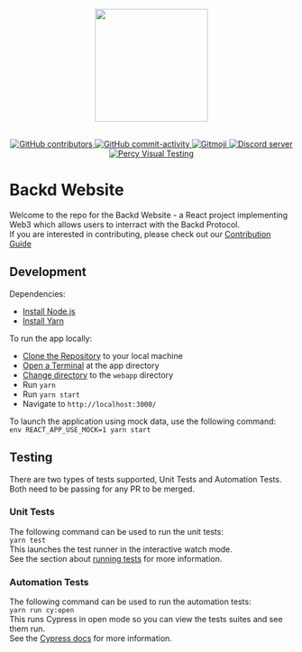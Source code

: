 <div align="center">
  <br>
	<a href="https://backd.fund/"><img src="https://backd.fund/bkd-full-dark.png" width="200"></a>
  <br>
  <br>
  <p>
    <a href="https://github.com/backdfund/webapp/graphs/contributors">
        <img src="https://img.shields.io/github/contributors/backdfund/webapp?style=flat-square" alt="GitHub contributors" />
    </a>
    <a href="https://github.com/backdfund/webapp/commits/">
    	<img src="https://img.shields.io/github/commit-activity/m/backdfund/webapp?style=flat-square" alt="GitHub commit-activity" />
    </a>
    <a href="https://gitmoji.dev">
        <img src="https://img.shields.io/badge/gitmoji-%20😜%20😍-FFDD67.svg?style=flat-square" alt="Gitmoji" >
    </a>
    <a href="https://discord.gg/jpGvaFV3Rv">
        <img src="https://discordapp.com/api/guilds/869304943373348915/embed.png" alt="Discord server" >
    </a>
    <a href="https://percy.io/3b0d1c60/backd">
        <img src="https://percy.io/static/images/percy-badge.svg" alt="Percy Visual Testing" >
    </a>
  </p>
</div>

# Backd Website

Welcome to the repo for the Backd Website - a React project implementing Web3 which allows users to interract with the Backd Protocol.  
If you are interested in contributing, please check out our [Contribution Guide](https://github.com/backdfund/webapp/blob/master/.github/CONTRIBUTING.md)

## Development

Dependencies:

- [Install Node.js](https://nodejs.org/en/download/)
- [Install Yarn](https://classic.yarnpkg.com/en/docs/install/)

To run the app locally:

- [Clone the Repository](https://www.google.com/search?q=how+to+clone+a+repository+from+github) to your local machine
- [Open a Terminal](https://www.google.com/search?q=how+to+open+a+terminal+in+a+directory&oq=how+to+open+a+terminal+in+a+directory) at the app directory
- [Change directory](https://www.google.com/search?q=how+to+cd+to+a+directory&oq=how+to+cd+to+a+directory) to the `webapp` directory
- Run `yarn`
- Run `yarn start`
- Navigate to `http://localhost:3000/`

To launch the application using mock data, use the following command:  
`env REACT_APP_USE_MOCK=1 yarn start`

## Testing

There are two types of tests supported, Unit Tests and Automation Tests.  
Both need to be passing for any PR to be merged.

### Unit Tests

The following command can be used to run the unit tests:  
`yarn test`  
This launches the test runner in the interactive watch mode.  
See the section about [running tests](https://facebook.github.io/create-react-app/docs/running-tests) for more information.

### Automation Tests

The following command can be used to run the automation tests:  
`yarn run cy:open`  
This runs Cypress in open mode so you can view the tests suites and see them run.  
See the [Cypress docs](https://docs.cypress.io/guides/overview/why-cypress) for more information.
